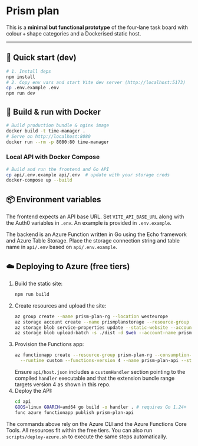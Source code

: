 # Prism plan

This is a **minimal but functional prototype** of the four‑lane task board with colour + shape categories and a Dockerised static host.

---
## 🚀 Quick start (dev)
```bash
# 1. Install deps
npm install
# 2. Copy env vars and start Vite dev server (http://localhost:5173)
cp .env.example .env
npm run dev
```

## 🐳 Build & run with Docker
```bash
# Build production bundle & nginx image
docker build -t time-manager .
# Serve on http://localhost:8080
docker run --rm -p 8080:80 time-manager
```

### Local API with Docker Compose
```bash
# Build and run the frontend and Go API
cp api/.env.example api/.env  # update with your storage creds
docker-compose up --build
```

## 📦 Environment variables
The frontend expects an API base URL. Set `VITE_API_BASE_URL` along with the Auth0 variables in `.env`.
An example is provided in `.env.example`.

The backend is an Azure Function written in Go using the Echo framework and Azure Table Storage. Place the storage connection string and table name in `api/.env` based on `api/.env.example`.

## ☁️ Deploying to Azure (free tiers)
1. Build the static site:
   ```bash
   npm run build
   ```
2. Create resources and upload the site:
   ```bash
   az group create --name prism-plan-rg --location westeurope
   az storage account create --name prismplanstorage --resource-group prism-plan-rg --sku Standard_LRS
   az storage blob service-properties update --static-website --account-name prismplanstorage --index-document index.html
   az storage blob upload-batch -s ./dist -d $web --account-name prismplanstorage
   ```
3. Provision the Functions app:
   ```bash
   az functionapp create --resource-group prism-plan-rg --consumption-plan-location westeurope \
     --runtime custom --functions-version 4 --name prism-plan-api --storage-account prismplanstorage
   ```
   Ensure `api/host.json` includes a `customHandler` section pointing to the compiled `handler` executable and that the extension bundle range targets version 4 as shown in this repo.
4. Deploy the API:
   ```bash
   cd api
   GOOS=linux GOARCH=amd64 go build -o handler . # requires Go 1.24+
   func azure functionapp publish prism-plan-api
   ```

The commands above rely on the Azure CLI and the Azure Functions Core Tools. All resources fit within the free tiers.
You can also run `scripts/deploy-azure.sh` to execute the same steps automatically.
